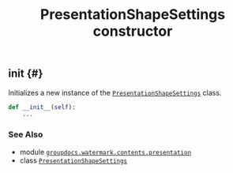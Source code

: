 ﻿---
title: PresentationShapeSettings constructor
second_title: GroupDocs.Watermark for Python via .NET API References
description: 
type: docs
url: /python-net/groupdocs.watermark.contents.presentation/presentationshapesettings/__init__/
is_root: false
weight: 10
---

## __init__ {#}

Initializes a new instance of the [`PresentationShapeSettings`](/watermark/python-net/groupdocs.watermark.contents.presentation/presentationshapesettings) class.



```python
def __init__(self):
    ...
```





### See Also
* module [`groupdocs.watermark.contents.presentation`](../../)
* class [`PresentationShapeSettings`](/watermark/python-net/groupdocs.watermark.contents.presentation/presentationshapesettings)
